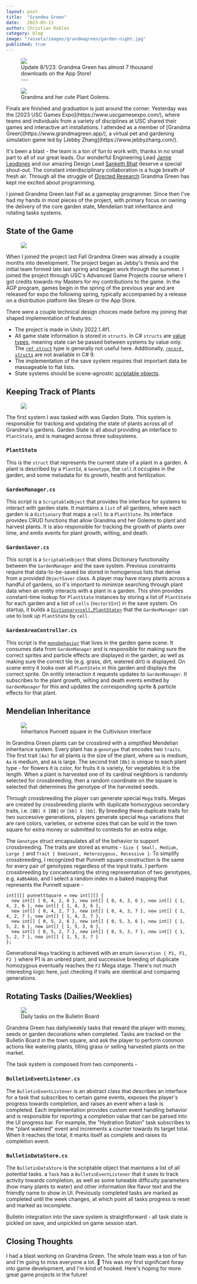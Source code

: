 ```yaml
---
layout: post
title:  "Grandma Green"
date:   2023-05-11
author: Christian Robles
category: blog
image: "/assets/images/grandmagreen/garden-night.jpg"
published: true
---
```


<figure>
  <img src="/assets/images/grandmagreen/appstore-downloads.jpg" class="no-shadow"/>
  <figcaption>Update 8/1/23: Grandma Green has almost 7 thousand downloads on the App Store!</figcaption>
  <figcaption>---</figcaption>
</figure>

<figure>
  <img src="/assets/images/grandmagreen/garden-night.jpg" />
  <figcaption>Grandma and her cute Plant Golems.</figcaption>
</figure>
Finals are finished and graduation is just around the corner. Yesterday was the [2023 USC Games Expo](https://www.uscgamesexpo.com/), where teams and individuals from a variety of disciplines at USC shared their games and interactive art installations. I attended as a member of [Grandma Green](https://www.grandmagreen.app/), a virtual pet and gardening simulation game led by [Jebby Zhang](https://www.jebbyzhang.com/).

It's been a blast - the team is a ton of fun to work with, thanks in no small part to all of our great leads. Our wonderful Engineering Lead [Jamie Leodones](https://www.linkedin.com/in/jamie-leodones-a4800a238/) and our amazing Design Lead [Sanketh Bhat](https://www.linkedin.com/in/sanketh-bhat/) deserve a special shout-out. The constant interdisciplinary collaboration is a huge breath of fresh air. Through all the struggle of [Directed Research](/blog/2022/11/17/directed-research.html) Grandma Green has kept me excited about programming.

I joined Grandma Green last Fall as a gameplay programmer. Since then I've had my hands in most pieces of the project, with primary focus on owning the delivery of the core garden state, Mendelian trait inheritance and rotating tasks systems.

## State of the Game

<figure>
  <img src="/assets/images/grandmagreen/lets-play.jpg" />
</figure>

When I joined the project last Fall Grandma Green was already a couple months into development. The project began as Jebby's thesis and the initial team formed late last spring and began work through the summer. I joined the project through USC's Advanced Game Projects course where I got credits towards my Masters for my contributions to the game. In the AGP program, games begin in the spring of the previous year and are released for expo the following spring, typically accompanied by a release on a distribution platform like Steam or the App Store.

There were a couple technical design choices made before my joining that shaped implementation of features:
- The project is made in Unity 2022.1.4f1.
- All game state information is stored in `structs`. In C# `structs` are [value types](https://learn.microsoft.com/en-us/dotnet/csharp/language-reference/builtin-types/value-types), meaning state can be passed between systems by value only. The [`ref struct`](https://learn.microsoft.com/en-us/dotnet/csharp/language-reference/builtin-types/ref-struct) type is generally not useful here. Additionally, [`record structs`](https://learn.microsoft.com/en-us/dotnet/csharp/language-reference/builtin-types/record) are not available in C# 9.
- The implementation of the save system requires that important data be massageable to flat lists.
- State systems should be scene-agnostic [scriptable objects](https://docs.unity3d.com/Manual/class-ScriptableObject.html).

## Keeping Track of Plants

<figure>
  <img class="no-shadow" src="/assets/images/grandmagreen/flowers.jpg" />
</figure>

The first system I was tasked with was Garden State. This system is responsible for tracking and updating the state of plants across all of Grandma's gardens. Garden State is all about providing an interface to `PlantState`, and is managed across three subsystems.

### `PlantState`

This is the `struct` that represents the current state of a plant in a garden. A plant is described by a `PlantId`, a `Genotype`, the `cell` it occupies in the garden, and some metadata for its growth, health and fertilization.

### `GardenManager.cs`

This script is a `ScriptableObject` that provides the interface for systems to interact with garden state. It maintains a `list` of all gardens, where each garden is a `Dictionary` that maps a `cell` to a `PlantState`. Its interface provides CRUD functions that allow Grandma and her Golems to plant and harvest plants. It is also responsible for tracking the growth of plants over time, and emits events for plant growth, wilting, and death.

### `GardenSaver.cs`

This script is a `ScriptableObject` that shims Dictionary functionality between the `GardenManager` and the save system. Previous constraints require that data-to-be-saved be stored in homogenous lists that derive from a provided `ObjectSaver` class. A player may have many plants across a handful of gardens, so it's important to minimize searching through plant data when an entity interacts with a plant in a garden. This shim provides constant-time lookup for `PlantState` instances by storing a list of `PlantState` for each garden and a list of `cells` (`Vector3Int`) in the save system. On startup, it builds a [`Dictionary<cell,PlantState>`](https://learn.microsoft.com/en-us/dotnet/api/system.collections.generic.dictionary-2?view=net-7.0) that the `GardenManager` can use to look up `PlantState` by `cell`.

### `GardenAreaController.cs`

This script is the [`monobehavior`](https://docs.unity3d.com/ScriptReference/MonoBehaviour.html) that lives in the garden game scene. It consumes data from `GardenManager` and is responsible for making sure the correct sprites and particle effects are displayed in the garden, as well as making sure the correct tile (e.g. grass, dirt, watered dirt) is displayed. On scene entry it looks over all `PlantState` in this garden and displays the correct sprite. On entity interaction it requests updates to `GardenManager`. It subscribes to the plant growth, wilting and death events emitted by `GardenManager` for this and updates the corresponding sprite & particle effects for that plant.

## Mendelian Inheritance

<figure>
  <img src="/assets/images/grandmagreen/cultivision.jpg" />
  <figcaption>Inheritance Punnett square in the Cultivision interface</figcaption>
</figure>

In Grandma Green plants can be crossbred with a simplified Mendelian inheritance system. Every plant has a `genotype` that encodes two `traits`. The first trait `[Aa]` for all plants is the size of the plant, where `aa` is medium, `Aa` is medium, and `AA` is large. The second trait `[Bb]` is unique to each plant type - for flowers it is color, for fruits it is variety, for vegetables it is the length. When a plant is harvested one of its cardinal neighbors is randomly selected for crossbreeding, then a random coordinate on the  square is selected that determines the genotype of the harvested seeds.

Through crossbreeding the player can generate special `Mega` traits. Megas are created by crossbreeding plants with duplicate homozygous secondary traits, i.e. `[BB] X [BB]` or `[bb] X [bb]`. By breeding these duplicate traits for two successive generations, players generate special `Mega` variations that are rare colors, varieties, or extreme sizes that can be sold in the town square for extra money or submitted to contests for an extra edge.

The `Genotype` struct encapsulates all of the behavior to support crossbreeding. The traits are stored as enums - `Size { Small, Medium, Large }` and `Trait { Dominant, Heterozygous, Recessive }`. To simplify crossbreeding, I recognized that Punnett square construction is the same for every pair of genotypes regardless of the input traits. I perform crossbreeding by concatenating the string representation of two genotypes, e.g. `AaBbAAbb`, and I select a random index in a baked mapping that represents the Punnett square -

```
int[][] punnettSquare = new int[][] {
  new int[] { 0, 4, 2, 6 }, new int[] { 0, 4, 3, 6 }, new int[] { 1, 4, 2, 6 }, new int[] { 1, 4, 3, 6 },
  new int[] { 0, 4, 2, 7 }, new int[] { 0, 4, 3, 7 }, new int[] { 1, 4, 2, 7 }, new int[] { 1, 4, 3, 7 },
  new int[] { 0, 5, 2, 6 }, new int[] { 0, 5, 3, 6 }, new int[] { 1, 5, 2, 6 }, new int[] { 1, 5, 3, 6 },
  new int[] { 0, 5, 2, 7 }, new int[] { 0, 5, 3, 7 }, new int[] { 1, 5, 2, 7 }, new int[] { 1, 5, 3, 7 }
};
```

Generational `Mega` tracking is achieved with an enum `Generation { P1, F1, F2 }` where P1 is an unbred plant, and successive breeding of duplicate homozygous eventually reaches the `F2` Mega stage. There's not much interesting logic here, just checking if traits are identical and comparing generations.

## Rotating Tasks (Dailies/Weeklies)

<figure>
  <img src="/assets/images/grandmagreen/bulletin-board.jpg" />
  <figcaption>Daily tasks on the Bulletin Board</figcaption>
</figure>

Grandma Green has daily/weekly tasks that reward the player with money, seeds or garden decorations when completed. Tasks are tracked on the Bulletin Board in the town square, and ask the player to perform common actions like watering plants, tilling grass or selling harvested plants on the market.

The task system is composed from two components -

### `BulletinEventListener.cs`

The `BulletinEventListener` is an abstract class that describes an interface for a task that subscribes to certain game events, exposes the player's progress towards completion, and raises an event when a task is completed. Each implementation provides custom event handling behavior and is responsible for reporting a completion value that can be parsed into the UI progress bar. For example, the "Hydration Station" task subscribes to the "plant watered" event and increments a counter towards its target total. When it reaches the total, it marks itself as complete and raises its completion event.

### `BulletinDataStore.cs`

The `BulletinDataStore` is the scriptable object that maintains a list of all potential tasks. a `Task` has a `BulletinEventListener` that it uses to track activity towards completion, as well as some tuneable difficulty parameters (how many plants to water) and other information like flavor text and the friendly name to show in UI. Previously completed tasks are marked as completed until the week changes, at which point all tasks progress is reset and marked as incomplete.

Bulletin integration into the save system is straightforward - all task state is pickled on save, and unpickled on game session start.

## Closing Thoughts

I had a blast working on Grandma Green. The whole team was a ton of fun and I'm going to miss everyone a lot. 🥲 This was my first significant foray into game development, and I'm kind of hooked. Here's hoping for more great game projects in the future!
